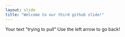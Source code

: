 ```yaml
---
layout: slide
title: "Welcome to our third github slide!"
---
```


Your text "trying to pull"
Use the left arrow to go back!
